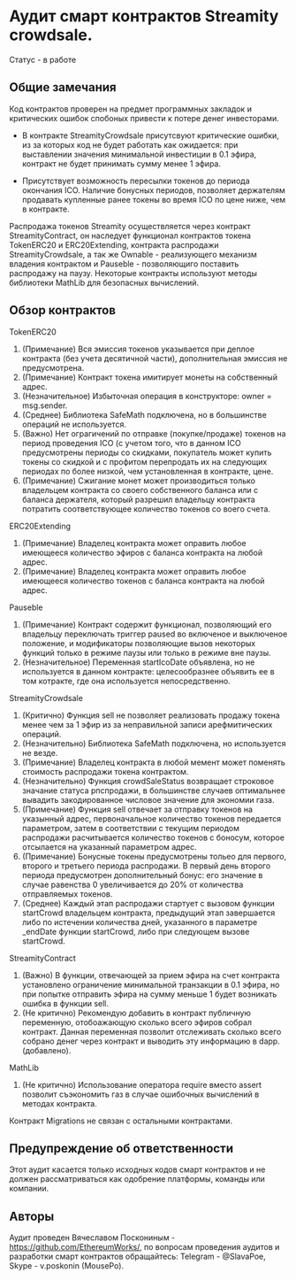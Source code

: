 # Аудит смарт контрактов Streamity crowdsale.

Статус - в работе

## Общие замечания

Код контрактов проверен на предмет программных закладок и критических ошибок спобоных привести к потере денег инвесторами.

* В контракте StreamityCrowdsale присутсвуют критические ошибки, из за которых код не будет работать как ожидается: при выставлении значения минимальной инвестиции в 0.1 эфира, контракт не будет принимать сумму менее 1 эфира. 

* Присутствует возможность пересылки токенов до периода окончания ICO. Наличие бонусных периодов, позволяет держателям продавать купленные ранее токены во время ICO по цене ниже, чем в контракте.

Распродажа токенов Streamity осуществляется через контракт StreamityContract, он наследует функционал контрактов токена TokenERC20 и ERC20Extending, контракта распродажи StreamityCrowdsale, а так же Ownable - реализующего механизм владения контрактом и Pauseble - позволяющиго поставить распродажу на паузу. Некоторые контракты используют методы библиотеки MathLib для безопасных вычислений.

## Обзор контрактов

TokenERC20

1) (Примечание) Вся эмиссия токенов указывается при деплое контракта (без учета десятичной части), дополнительная эмиссия не предусмотрена.
2) (Примечание) Контракт токена имитирует монеты на собственный адрес.
3) (Незначительное) Избыточная операция в конструкторе: owner = msg.sender.
4) (Среднее) Библиотека SafeMath подключена, но в большинстве операций не используется.
5) (Важно) Нет ограгичений по отправке (покупке/продаже) токенов на период проведения ICO (с учетом того, что в данном ICO предусмотрены периоды со скидками, покупатель может купить токены со скидкой и с профитом перепродать их на следующих периодах по более низкой, чем установленная в контракте, цене.
6) (Примечание) Сжигание монет может производиться только владельцем контракта со своего собственного баланса или с баланса держателя, который разрешил владельцу контракта потратить соответствующее количество токенов со воего счета.

ERC20Extending

1) (Примечание) Владелец контракта может оправить любое имеющееся количество эфиров с баланса контракта на любой адрес.
2) (Примечание) Владелец контракта может оправить любое имеющееся количество токенов с баланса контракта на любой адрес.

Pauseble

1) (Примечание) Контракт содержит функционал, позволяющий его владельцу переключать триггер paused во включеное и выключеное положение, и модификаторы позволяющие вызов некоторых функций только в режиме паузы или только в режиме вне паузы.
2) (Незначительное) Переменная startIcoDate объявлена, но не используется в данном контракте: целесообразнее объявить ее в том котракте, где она используется непосредственно.

StreamityCrowdsale

1) (Критично) Функция sell не позволяет реализовать продажу токена менее чем за 1 эфир из за неправильной записи арефмитических операций.
2) (Незначительно) Библиотека SafeMath подключена, но используется не везде.
3) (Примечание) Владелец контракта в любой мемент может поменять стоимость распродажи токена контрактом.
4) (Незначительно) Функция crowdSaleStatus возвращает строковое значание статуса рпспродажи, в большинстве случаев оптимальнее вывадить закодированное числовое значение для экономии газа.
5) (Примечание) Функция sell отвечает за отправку токенов на указынный адрес, первоначальное количество токенов передается параметром, затем в соответствии с текущим периодом распродажи расчитывается количество токенов с боносум, которое отсылается на указанный параметром адрес.
6) (Примечание) Бонусные токены предусмотрены тольео для первого, второго и третьего периода распродажи. В первый день второго периода предусмотрен дополнительный бонус: его значение в случае равенства 0 увеличивается до 20% от количества отправляемых токенов.
7) (Среднее) Каждый этап распродажи стартует с вызовом функции startCrowd владельцем контракта, предыдущий этап завершается либо по истечении количества дней, указанного в параметре _endDate функции startCrowd, либо при следующем вызове startCrowd.

StreamityContract

1) (Важно) В функции, отвечающей за прием эфира на счет контракта установлено ограничение минимальной транзакции в 0.1 эфира, но при попытке отправить эфира на сумму меньше 1 будет возникать ошибка в функции sell.
2) (Не критично) Рекомендую добавить в контракт публичную переменную, отобоажающую сколько всего эфиров собрал контракт. Данная переменная позволит отслеживать сколько всего собрано денег через контракт и выводить эту информацию в dapp. (добавлено).

MathLib

1) (Не критично) Использование оператора require вместо assert позволит съэкономить газ в случае ошибочных вычислений в методах контракта.

Контракт Migrations не связан с остальными контрактами.

## Предупреждение об ответственности

Этот аудит касается только исходных кодов смарт контрактов и не должен рассматриваться как одобрение платформы, команды или компании.

## Авторы

Аудит проведен Вячеславом Поскониным - https://github.com/EthereumWorks/, по вопросам проведения аудитов и разработки смарт контрактов обращайтесь: Telegram - @SlavaPoe, Skype - v.poskonin (MousePo).
